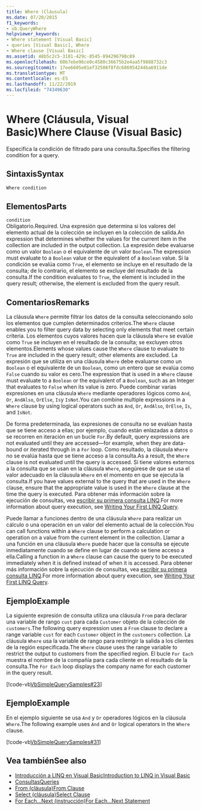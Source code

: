 ```yaml
---
title: Where (Cláusula)
ms.date: 07/20/2015
f1_keywords:
- vb.QueryWhere
helpviewer_keywords:
- Where statement [Visual Basic]
- queries [Visual Basic], Where
- Where clause [Visual Basic]
ms.assetid: 48b5c2c5-3181-429c-8545-894296798c89
ms.openlocfilehash: 60b7ebe96ce0c4580c36675b2e4aa5f9888732c3
ms.sourcegitcommit: 17ee6605e01ef32506f8fdc686954244ba6911de
ms.translationtype: MT
ms.contentlocale: es-ES
ms.lasthandoff: 11/22/2019
ms.locfileid: "74349630"
---
```

# <a name="where-clause-visual-basic"></a><span data-ttu-id="40934-102">Where (Cláusula, Visual Basic)</span><span class="sxs-lookup"><span data-stu-id="40934-102">Where Clause (Visual Basic)</span></span>
<span data-ttu-id="40934-103">Especifica la condición de filtrado para una consulta.</span><span class="sxs-lookup"><span data-stu-id="40934-103">Specifies the filtering condition for a query.</span></span>  
  
## <a name="syntax"></a><span data-ttu-id="40934-104">Sintaxis</span><span class="sxs-lookup"><span data-stu-id="40934-104">Syntax</span></span>  
  
```vb  
Where condition  
```  
  
## <a name="parts"></a><span data-ttu-id="40934-105">Elementos</span><span class="sxs-lookup"><span data-stu-id="40934-105">Parts</span></span>  
 `condition`  
 <span data-ttu-id="40934-106">Obligatorio.</span><span class="sxs-lookup"><span data-stu-id="40934-106">Required.</span></span> <span data-ttu-id="40934-107">Una expresión que determina si los valores del elemento actual de la colección se incluyen en la colección de salida.</span><span class="sxs-lookup"><span data-stu-id="40934-107">An expression that determines whether the values for the current item in the collection are included in the output collection.</span></span> <span data-ttu-id="40934-108">La expresión debe evaluarse como un valor `Boolean` o el equivalente de un valor `Boolean`.</span><span class="sxs-lookup"><span data-stu-id="40934-108">The expression must evaluate to a `Boolean` value or the equivalent of a `Boolean` value.</span></span> <span data-ttu-id="40934-109">Si la condición se evalúa como `True`, el elemento se incluye en el resultado de la consulta; de lo contrario, el elemento se excluye del resultado de la consulta.</span><span class="sxs-lookup"><span data-stu-id="40934-109">If the condition evaluates to `True`, the element is included in the query result; otherwise, the element is excluded from the query result.</span></span>  
  
## <a name="remarks"></a><span data-ttu-id="40934-110">Comentarios</span><span class="sxs-lookup"><span data-stu-id="40934-110">Remarks</span></span>  
 <span data-ttu-id="40934-111">La cláusula `Where` permite filtrar los datos de la consulta seleccionando solo los elementos que cumplen determinados criterios.</span><span class="sxs-lookup"><span data-stu-id="40934-111">The `Where` clause enables you to filter query data by selecting only elements that meet certain criteria.</span></span> <span data-ttu-id="40934-112">Los elementos cuyos valores hacen que la cláusula `Where` se evalúe como `True` se incluyen en el resultado de la consulta; se excluyen otros elementos.</span><span class="sxs-lookup"><span data-stu-id="40934-112">Elements whose values cause the `Where` clause to evaluate to `True` are included in the query result; other elements are excluded.</span></span> <span data-ttu-id="40934-113">La expresión que se utiliza en una cláusula `Where` debe evaluarse como un `Boolean` o el equivalente de un `Boolean`, como un entero que se evalúa como `False` cuando su valor es cero.</span><span class="sxs-lookup"><span data-stu-id="40934-113">The expression that is used in a `Where` clause must evaluate to a `Boolean` or the equivalent of a `Boolean`, such as an Integer that evaluates to `False` when its value is zero.</span></span> <span data-ttu-id="40934-114">Puede combinar varias expresiones en una cláusula `Where` mediante operadores lógicos como `And`, `Or`, `AndAlso`, `OrElse`, `Is`y `IsNot`.</span><span class="sxs-lookup"><span data-stu-id="40934-114">You can combine multiple expressions in a `Where` clause by using logical operators such as `And`, `Or`, `AndAlso`, `OrElse`, `Is`, and `IsNot`.</span></span>  
  
 <span data-ttu-id="40934-115">De forma predeterminada, las expresiones de consulta no se evalúan hasta que se tiene acceso a ellas; por ejemplo, cuando están enlazadas a datos o se recorren en iteración en un bucle `For`.</span><span class="sxs-lookup"><span data-stu-id="40934-115">By default, query expressions are not evaluated until they are accessed—for example, when they are data-bound or iterated through in a `For` loop.</span></span> <span data-ttu-id="40934-116">Como resultado, la cláusula `Where` no se evalúa hasta que se tiene acceso a la consulta.</span><span class="sxs-lookup"><span data-stu-id="40934-116">As a result, the `Where` clause is not evaluated until the query is accessed.</span></span> <span data-ttu-id="40934-117">Si tiene valores externos a la consulta que se usan en la cláusula `Where`, asegúrese de que se usa el valor adecuado en la cláusula `Where` en el momento en que se ejecuta la consulta.</span><span class="sxs-lookup"><span data-stu-id="40934-117">If you have values external to the query that are used in the `Where` clause, ensure that the appropriate value is used in the `Where` clause at the time the query is executed.</span></span> <span data-ttu-id="40934-118">Para obtener más información sobre la ejecución de consultas, vea [escribir su primera consulta LINQ](../../../visual-basic/programming-guide/concepts/linq/writing-your-first-linq-query.md).</span><span class="sxs-lookup"><span data-stu-id="40934-118">For more information about query execution, see [Writing Your First LINQ Query](../../../visual-basic/programming-guide/concepts/linq/writing-your-first-linq-query.md).</span></span>  
  
 <span data-ttu-id="40934-119">Puede llamar a funciones dentro de una cláusula `Where` para realizar un cálculo o una operación en un valor del elemento actual de la colección.</span><span class="sxs-lookup"><span data-stu-id="40934-119">You can call functions within a `Where` clause to perform a calculation or operation on a value from the current element in the collection.</span></span> <span data-ttu-id="40934-120">Llamar a una función en una cláusula `Where` puede hacer que la consulta se ejecute inmediatamente cuando se define en lugar de cuando se tiene acceso a ella.</span><span class="sxs-lookup"><span data-stu-id="40934-120">Calling a function in a `Where` clause can cause the query to be executed immediately when it is defined instead of when it is accessed.</span></span> <span data-ttu-id="40934-121">Para obtener más información sobre la ejecución de consultas, vea [escribir su primera consulta LINQ](../../../visual-basic/programming-guide/concepts/linq/writing-your-first-linq-query.md).</span><span class="sxs-lookup"><span data-stu-id="40934-121">For more information about query execution, see [Writing Your First LINQ Query](../../../visual-basic/programming-guide/concepts/linq/writing-your-first-linq-query.md).</span></span>  
  
## <a name="example"></a><span data-ttu-id="40934-122">Ejemplo</span><span class="sxs-lookup"><span data-stu-id="40934-122">Example</span></span>  
 <span data-ttu-id="40934-123">La siguiente expresión de consulta utiliza una cláusula `From` para declarar una variable de rango `cust` para cada `Customer` objeto de la colección de `customers`.</span><span class="sxs-lookup"><span data-stu-id="40934-123">The following query expression uses a `From` clause to declare a range variable `cust` for each `Customer` object in the `customers` collection.</span></span> <span data-ttu-id="40934-124">La cláusula `Where` usa la variable de rango para restringir la salida a los clientes de la región especificada.</span><span class="sxs-lookup"><span data-stu-id="40934-124">The `Where` clause uses the range variable to restrict the output to customers from the specified region.</span></span> <span data-ttu-id="40934-125">El bucle `For Each` muestra el nombre de la compañía para cada cliente en el resultado de la consulta.</span><span class="sxs-lookup"><span data-stu-id="40934-125">The `For Each` loop displays the company name for each customer in the query result.</span></span>  
  
 [!code-vb[VbSimpleQuerySamples#23](~/samples/snippets/visualbasic/VS_Snippets_VBCSharp/VbSimpleQuerySamples/VB/QuerySamples1.vb#23)]  
  
## <a name="example"></a><span data-ttu-id="40934-126">Ejemplo</span><span class="sxs-lookup"><span data-stu-id="40934-126">Example</span></span>  
 <span data-ttu-id="40934-127">En el ejemplo siguiente se usa `And` y `Or` operadores lógicos en la cláusula `Where`.</span><span class="sxs-lookup"><span data-stu-id="40934-127">The following example uses `And` and `Or` logical operators in the `Where` clause.</span></span>  
  
 [!code-vb[VbSimpleQuerySamples#31](~/samples/snippets/visualbasic/VS_Snippets_VBCSharp/VbSimpleQuerySamples/VB/QuerySamples1.vb#31)]  
  
## <a name="see-also"></a><span data-ttu-id="40934-128">Vea también</span><span class="sxs-lookup"><span data-stu-id="40934-128">See also</span></span>

- [<span data-ttu-id="40934-129">Introducción a LINQ en Visual Basic</span><span class="sxs-lookup"><span data-stu-id="40934-129">Introduction to LINQ in Visual Basic</span></span>](../../../visual-basic/programming-guide/language-features/linq/introduction-to-linq.md)
- [<span data-ttu-id="40934-130">Consultas</span><span class="sxs-lookup"><span data-stu-id="40934-130">Queries</span></span>](../../../visual-basic/language-reference/queries/index.md)
- [<span data-ttu-id="40934-131">From (cláusula)</span><span class="sxs-lookup"><span data-stu-id="40934-131">From Clause</span></span>](../../../visual-basic/language-reference/queries/from-clause.md)
- [<span data-ttu-id="40934-132">Select (cláusula)</span><span class="sxs-lookup"><span data-stu-id="40934-132">Select Clause</span></span>](../../../visual-basic/language-reference/queries/select-clause.md)
- [<span data-ttu-id="40934-133">For Each...Next (instrucción)</span><span class="sxs-lookup"><span data-stu-id="40934-133">For Each...Next Statement</span></span>](../../../visual-basic/language-reference/statements/for-each-next-statement.md)
